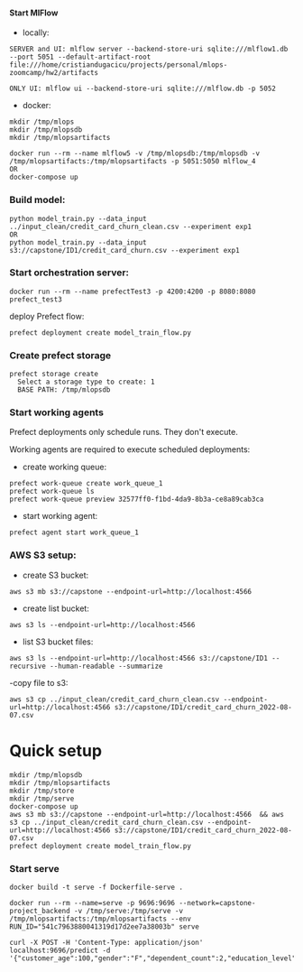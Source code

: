 #### Start MlFlow 
- locally:
```
SERVER and UI: mlflow server --backend-store-uri sqlite:///mlflow1.db --port 5051 --default-artifact-root file:///home/cristiandugacicu/projects/personal/mlops-zoomcamp/hw2/artifacts

ONLY UI: mlflow ui --backend-store-uri sqlite:///mlflow.db -p 5052
```    
- docker:
```
mkdir /tmp/mlops
mkdir /tmp/mlopsdb
mkdir /tmp/mlopsartifacts

docker run --rm --name mlflow5 -v /tmp/mlopsdb:/tmp/mlopsdb -v /tmp/mlopsartifacts:/tmp/mlopsartifacts -p 5051:5050 mlflow_4
OR
docker-compose up
```

### Build model:
```
python model_train.py --data_input ../input_clean/credit_card_churn_clean.csv --experiment exp1     
OR 
python model_train.py --data_input s3://capstone/ID1/credit_card_churn.csv --experiment exp1
```

### Start orchestration server:
```
docker run --rm --name prefectTest3 -p 4200:4200 -p 8080:8080 prefect_test3
```
deploy Prefect flow:
```
prefect deployment create model_train_flow.py
```

### Create prefect storage
```
prefect storage create
  Select a storage type to create: 1
  BASE PATH: /tmp/mlopsdb
```

### Start working agents
Prefect deployments only schedule runs. They don't execute.

Working agents are required to execute scheduled deployments:
- create working queue:
```
prefect work-queue create work_queue_1
prefect work-queue ls
prefect work-queue preview 32577ff0-f1bd-4da9-8b3a-ce8a89cab3ca
```

- start working agent:
```
prefect agent start work_queue_1
```



### AWS S3 setup:
- create S3 bucket:
```
aws s3 mb s3://capstone --endpoint-url=http://localhost:4566
```

- create list bucket:
```
aws s3 ls --endpoint-url=http://localhost:4566
```

- list S3 bucket files:
```
aws s3 ls --endpoint-url=http://localhost:4566 s3://capstone/ID1 --recursive --human-readable --summarize
```

-copy file to s3:
```
aws s3 cp ../input_clean/credit_card_churn_clean.csv --endpoint-url=http://localhost:4566 s3://capstone/ID1/credit_card_churn_2022-08-07.csv
```

# Quick setup

```
mkdir /tmp/mlopsdb
mkdir /tmp/mlopsartifacts  
mkdir /tmp/store   
mkdir /tmp/serve   
docker-compose up
aws s3 mb s3://capstone --endpoint-url=http://localhost:4566  && aws s3 cp ../input_clean/credit_card_churn_clean.csv --endpoint-url=http://localhost:4566 s3://capstone/ID1/credit_card_churn_2022-08-07.csv
prefect deployment create model_train_flow.py
```


### Start serve
```
docker build -t serve -f Dockerfile-serve .

docker run --rm --name=serve -p 9696:9696 --network=capstone-project_backend -v /tmp/serve:/tmp/serve -v /tmp/mlopsartifacts:/tmp/mlopsartifacts --env RUN_ID="541c7963880041319d17d2ee7a38003b" serve

curl -X POST -H 'Content-Type: application/json' localhost:9696/predict -d '{"customer_age":100,"gender":"F","dependent_count":2,"education_level":2,"marital_status":"married","income_category":2,"card_category":"blue","months_on_book":6,"total_relationship_count":3,"credit_limit":4000,"total_revolving_bal":2500}'
```